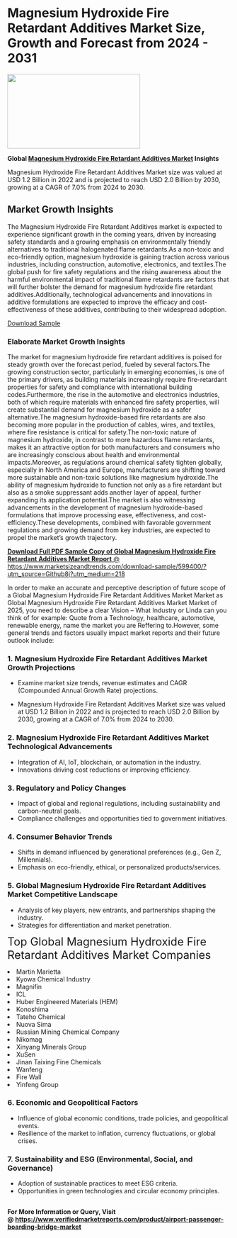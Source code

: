 <H1>Magnesium Hydroxide Fire Retardant Additives Market Size, Growth and Forecast from 2024 - 2031</H1><img class="aligncenter size-medium wp-image-584254" src="https://thirdeyenews.in/wp-content/uploads/2024/09/Global-Market-Research-300x168.jpeg" alt="" width="300" height="168" /><p><strong>Global&nbsp;<a href="https://www.marketsizeandtrends.com/download-sample/599400/?utm_source=Github8j?utm_medium=218">Magnesium Hydroxide Fire Retardant Additives Market</a> Insights</strong></p><p>Magnesium Hydroxide Fire Retardant Additives Market size was valued at USD 1.2 Billion in 2022 and is projected to reach USD 2.0 Billion by 2030, growing at a CAGR of 7.0% from 2024 to 2030.</p><p><h2>Market Growth Insights</h2> The Magnesium Hydroxide Fire Retardant Additives market is expected to experience significant growth in the coming years, driven by increasing safety standards and a growing emphasis on environmentally friendly alternatives to traditional halogenated flame retardants.As a non-toxic and eco-friendly option, magnesium hydroxide is gaining traction across various industries, including construction, automotive, electronics, and textiles.The global push for fire safety regulations and the rising awareness about the harmful environmental impact of traditional flame retardants are factors that will further bolster the demand for magnesium hydroxide fire retardant additives.Additionally, technological advancements and innovations in additive formulations are expected to improve the efficacy and cost-effectiveness of these additives, contributing to their widespread adoption.<p><a href="#">Download Sample</a></p> <h3>Elaborate Market Growth Insights</h3> The market for magnesium hydroxide fire retardant additives is poised for steady growth over the forecast period, fueled by several factors.The growing construction sector, particularly in emerging economies, is one of the primary drivers, as building materials increasingly require fire-retardant properties for safety and compliance with international building codes.Furthermore, the rise in the automotive and electronics industries, both of which require materials with enhanced fire safety properties, will create substantial demand for magnesium hydroxide as a safer alternative.The magnesium hydroxide-based fire retardants are also becoming more popular in the production of cables, wires, and textiles, where fire resistance is critical for safety.The non-toxic nature of magnesium hydroxide, in contrast to more hazardous flame retardants, makes it an attractive option for both manufacturers and consumers who are increasingly conscious about health and environmental impacts.Moreover, as regulations around chemical safety tighten globally, especially in North America and Europe, manufacturers are shifting toward more sustainable and non-toxic solutions like magnesium hydroxide.The ability of magnesium hydroxide to function not only as a fire retardant but also as a smoke suppressant adds another layer of appeal, further expanding its application potential.The market is also witnessing advancements in the development of magnesium hydroxide-based formulations that improve processing ease, effectiveness, and cost-efficiency.These developments, combined with favorable government regulations and growing demand from key industries, are expected to propel the market’s growth trajectory.<p><a href="#"></p><p><span class=""><strong>Download Full PDF Sample Copy of Global Magnesium Hydroxide Fire Retardant Additives Market Report</strong> @ <a href="https://www.marketsizeandtrends.com/download-sample/599400/?utm_source=Github8j?utm_medium=218" target="_blank">https://www.marketsizeandtrends.com/download-sample/599400/?utm_source=Github8j?utm_medium=218</a></span></p><p>In order to make an accurate and perceptive description of future scope of a Global&nbsp;Magnesium Hydroxide Fire Retardant Additives Market Market as Global&nbsp;Magnesium Hydroxide Fire Retardant Additives Market Market of 2025, you need to describe a clear Vision &ndash; What Industry or Linda can you think of for example: Quote from a Technology, healthcare, automotive, renewable energy, name the market you are Reffering to.However, some general trends and factors usually impact market reports and their future outlook include:</p><h3>1.&nbsp;<strong>Magnesium Hydroxide Fire Retardant Additives Market Growth Projections</strong></h3><ul><li>Examine market size trends, revenue estimates and CAGR (Compounded Annual Growth Rate) projections.</li><li><p>Magnesium Hydroxide Fire Retardant Additives Market size was valued at USD 1.2 Billion in 2022 and is projected to reach USD 2.0 Billion by 2030, growing at a CAGR of 7.0% from 2024 to 2030.</p></li></ul><h3>2.&nbsp;<strong>Magnesium Hydroxide Fire Retardant Additives Market Technological Advancements</strong></h3><ul><li>Integration of AI, IoT, blockchain, or automation in the industry.</li><li>Innovations driving cost reductions or improving efficiency.</li></ul><h3>3.&nbsp;<strong>Regulatory and Policy Changes</strong></h3><ul><li>Impact of global and regional regulations, including sustainability and carbon-neutral goals.</li><li>Compliance challenges and opportunities tied to government initiatives.</li></ul><h3>4.&nbsp;<strong>Consumer Behavior Trends</strong></h3><ul><li>Shifts in demand influenced by generational preferences (e.g., Gen Z, Millennials).</li><li>Emphasis on eco-friendly, ethical, or personalized products/services.</li></ul><h3>5.&nbsp;<strong>Global Magnesium Hydroxide Fire Retardant Additives Market Competitive Landscape</strong></h3><ul><li>Analysis of key players, new entrants, and partnerships shaping the industry.</li><li>Strategies for differentiation and market penetration.</li></ul><p data-pm-slice="1 1 []"><span style="color: inherit; font-family: inherit; font-size: 25px;">Top Global Magnesium Hydroxide Fire Retardant Additives Market Companies</span></p><div class="" data-test-id=""><p><li>Martin Marietta</li><li> Kyowa Chemical Industry</li><li> Magnifin</li><li> ICL</li><li> Huber Engineered Materials (HEM)</li><li> Konoshima</li><li> Tateho Chemical</li><li> Nuova Sima</li><li> Russian Mining Chemical Company</li><li> Nikomag</li><li> Xinyang Minerals Group</li><li> XuSen</li><li> Jinan Taixing Fine Chemicals</li><li> Wanfeng</li><li> Fire Wall</li><li> Yinfeng Group</li></p></div><h3>6.&nbsp;<strong>Economic and Geopolitical Factors</strong></h3><ul><li>Influence of global economic conditions, trade policies, and geopolitical events.</li><li>Resilience of the market to inflation, currency fluctuations, or global crises.</li></ul><h3>7.&nbsp;<strong>Sustainability and ESG (Environmental, Social, and Governance)</strong></h3><ul><li>Adoption of sustainable practices to meet ESG criteria.</li><li>Opportunities in green technologies and circular economy principles.</li></ul><h2><strong style="font-size: 14px;">For More Information or Query, Visit @&nbsp;</strong><a style="background-color: #ffffff; font-size: 14px;" href="https://www.marketsizeandtrends.com/report/magnesium-hydroxide-fire-retardant-additives-market/" target="_blank">https://www.verifiedmarketreports.com/product/airport-passenger-boarding-bridge-market</a></h2>